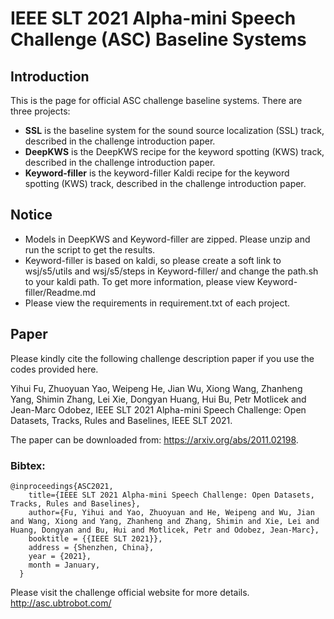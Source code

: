 # IEEE SLT 2021 Alpha-mini Speech Challenge (ASC) Baseline Systems
## Introduction
This is the page for official ASC challenge baseline systems. There are three projects:

+ **SSL** is the baseline system for the sound source localization (SSL) track, described in the challenge introduction paper.
+ **DeepKWS** is the DeepKWS recipe for the keyword spotting (KWS) track, described in the challenge introduction paper.
+ **Keyword-filler** is the keyword-filler Kaldi recipe for the keyword spotting (KWS) track, described in the challenge introduction paper.

## Notice
+ Models in DeepKWS and Keyword-filler are zipped. Please unzip and run the script to get the results.
+ Keyword-filler is based on kaldi, so please create a soft link to wsj/s5/utils and wsj/s5/steps in Keyword-filler/ and change the path.sh to your kaldi path. To get more information, please view Keyword-filler/Readme.md
+ Please view the requirements in requirement.txt of each project. 

## Paper
Please kindly cite the following challenge description paper if you use the codes provided here.

Yihui Fu, Zhuoyuan Yao, Weipeng He, Jian Wu, Xiong Wang, Zhanheng Yang, Shimin Zhang, Lei Xie, Dongyan Huang, Hui Bu, Petr Motlicek and Jean-Marc Odobez, IEEE SLT 2021 Alpha-mini Speech Challenge: Open Datasets, Tracks, Rules and Baselines, IEEE SLT 2021.

The paper can be downloaded from: https://arxiv.org/abs/2011.02198.

### Bibtex:
```
@inproceedings{ASC2021,
    title={IEEE SLT 2021 Alpha-mini Speech Challenge: Open Datasets, Tracks, Rules and Baselines},
    author={Fu, Yihui and Yao, Zhuoyuan and He, Weipeng and Wu, Jian and Wang, Xiong and Yang, Zhanheng and Zhang, Shimin and Xie, Lei and Huang, Dongyan and Bu, Hui and Motlicek, Petr and Odobez, Jean-Marc},
    booktitle = {{IEEE SLT 2021}},
    address = {Shenzhen, China},
    year = {2021},
    month = January,
  }
```
Please visit the challenge official website for more details. 
http://asc.ubtrobot.com/
